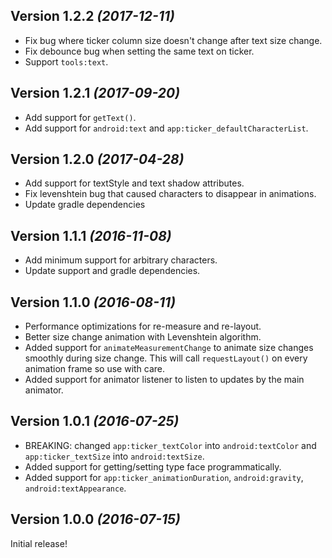 Version 1.2.2 *(2017-12-11)*
----------------------------
* Fix bug where ticker column size doesn't change after text size change.
* Fix debounce bug when setting the same text on ticker.
* Support `tools:text`.

Version 1.2.1 *(2017-09-20)*
----------------------------
* Add support for `getText()`.
* Add support for `android:text` and `app:ticker_defaultCharacterList`.

Version 1.2.0 *(2017-04-28)*
----------------------------
* Add support for textStyle and text shadow attributes.
* Fix levenshtein bug that caused characters to disappear in animations.
* Update gradle dependencies

Version 1.1.1 *(2016-11-08)*
----------------------------
* Add minimum support for arbitrary characters.
* Update support and gradle dependencies.

Version 1.1.0 *(2016-08-11)*
----------------------------
* Performance optimizations for re-measure and re-layout.
* Better size change animation with Levenshtein algorithm.
* Added support for `animateMeasurementChange` to animate size changes smoothly during size change.
This will call `requestLayout()` on every animation frame so use with care.
* Added support for animator listener to listen to updates by the main animator.

Version 1.0.1 *(2016-07-25)*
----------------------------
* BREAKING: changed `app:ticker_textColor` into `android:textColor` and `app:ticker_textSize`
into `android:textSize`.
* Added support for getting/setting type face programmatically.
* Added support for `app:ticker_animationDuration`, `android:gravity`, `android:textAppearance`.


Version 1.0.0 *(2016-07-15)*
----------------------------

Initial release!

